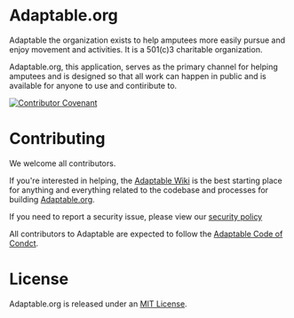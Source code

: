# Adaptable.org

<!--alex ignore easy-->

Adaptable the organization exists to help amputees more easily pursue and enjoy movement and activities. It is a 501(c)3 charitable organization.

Adaptable.org, this application, serves as the primary channel for helping amputees and is designed so that all work can happen in public and is available for anyone to use and contiribute to.

[![Contributor Covenant](https://img.shields.io/badge/Contributor%20Covenant-v2.0%20adopted-ff69b4.svg)](CODE_OF_CONDUCT.md)

# Contributing

We welcome all contributors.

If you're interested in helping, the [Adaptable Wiki](https://github.com/adaptable-org/adaptable/wiki) is the best starting place for anything and everything related to the codebase and processes for building [Adaptable.org](https://adaptable.org).

If you need to report a security issue, please view our [security policy](SECURITY.md)

All contributors to Adaptable are expected to follow the [Adaptable Code of Condct](CODE_OF_CONDUCT.md).

# License

Adaptable.org is released under an [MIT License](https://opensource.org/licenses/MIT).
